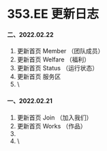 # 353.EE 更新日志

#### 二、2022.02.22

1. 更新首页 Member （团队成员）
2. 更新首页 Welfare （福利）
3. 更新首页 Status （运行状态）
4. 更新首页 服务区
5. \


#### 一、2022.02.21

1. 更新首页 Join （加入我们）
2. 更新首页 Works （作品）
3.
4. \
